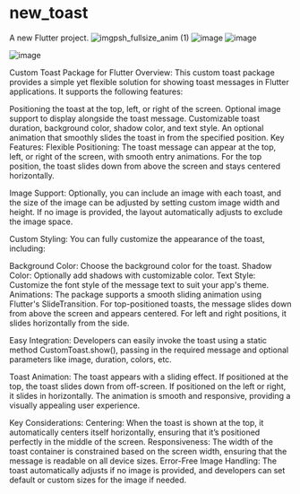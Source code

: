 # new_toast

A new Flutter project.
![imgpsh_fullsize_anim (1)](https://github.com/user-attachments/assets/67617df7-151a-4e5e-b204-ca545aca639d)
![image](https://github.com/user-attachments/assets/841c7b3a-8e61-43a8-b278-5899ba4e2d71)
![image](https://github.com/user-attachments/assets/a2b8c126-16f3-4545-8e46-67698697c819)

![image](https://github.com/user-attachments/assets/80a1c841-0f03-4a07-b276-3a2c6711a5e5)


Custom Toast Package for Flutter
Overview:
This custom toast package provides a simple yet flexible solution for showing toast messages in Flutter applications. It supports the following features:

Positioning the toast at the top, left, or right of the screen.
Optional image support to display alongside the toast message.
Customizable toast duration, background color, shadow color, and text style.
An optional animation that smoothly slides the toast in from the specified position.
Key Features:
Flexible Positioning: The toast message can appear at the top, left, or right of the screen, with smooth entry animations. For the top position, the toast slides down from above the screen and stays centered horizontally.

Image Support: Optionally, you can include an image with each toast, and the size of the image can be adjusted by setting custom image width and height. If no image is provided, the layout automatically adjusts to exclude the image space.

Custom Styling: You can fully customize the appearance of the toast, including:

Background Color: Choose the background color for the toast.
Shadow Color: Optionally add shadows with customizable color.
Text Style: Customize the font style of the message text to suit your app's theme.
Animations: The package supports a smooth sliding animation using Flutter's SlideTransition. For top-positioned toasts, the message slides down from above the screen and appears centered. For left and right positions, it slides horizontally from the side.

Easy Integration: Developers can easily invoke the toast using a static method CustomToast.show(), passing in the required message and optional parameters like image, duration, colors, etc.

Toast Animation:
The toast appears with a sliding effect. If positioned at the top, the toast slides down from off-screen. If positioned on the left or right, it slides in horizontally. The animation is smooth and responsive, providing a visually appealing user experience.

Key Considerations:
Centering: When the toast is shown at the top, it automatically centers itself horizontally, ensuring that it’s positioned perfectly in the middle of the screen.
Responsiveness: The width of the toast container is constrained based on the screen width, ensuring that the message is readable on all device sizes.
Error-Free Image Handling: The toast automatically adjusts if no image is provided, and developers can set default or custom sizes for the image if needed.
